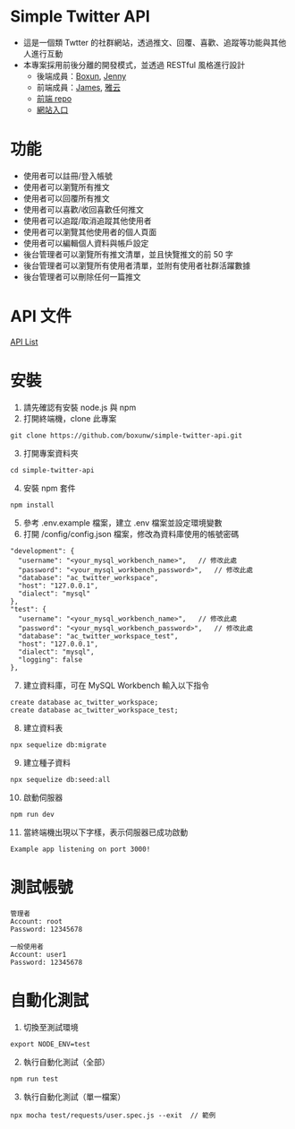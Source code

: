 # Simple Twitter API
- 這是一個類 Twtter 的社群網站，透過推文、回覆、喜歡、追蹤等功能與其他人進行互動
- 本專案採用前後分離的開發模式，並透過 RESTful 風格進行設計
  - 後端成員：[Boxun](https://github.com/boxunw), [Jenny](https://github.com/yanyanyaa)
  - 前端成員：[James](https://github.com/James-Lee-01), [雅云](https://github.com/Ya-Yun-Zheng)
  - [前端 repo](https://github.com/James-Lee-01/simple-twitter)
  - [網站入口](https://simple-twitter-eight.vercel.app)

# 功能
- 使用者可以註冊/登入帳號
- 使用者可以瀏覽所有推文
- 使用者可以回覆所有推文
- 使用者可以喜歡/收回喜歡任何推文
- 使用者可以追蹤/取消追蹤其他使用者
- 使用者可以瀏覽其他使用者的個人頁面
- 使用者可以編輯個人資料與帳戶設定
- 後台管理者可以瀏覽所有推文清單，並且快覽推文的前 50 字
- 後台管理者可以瀏覽所有使用者清單，並附有使用者社群活躍數據
- 後台管理者可以刪除任何一篇推文
# API 文件
[API List](https://documenter.getpostman.com/view/29236995/2s9Y5cu1Rv#f83c365c-642e-4f90-b6c1-185551187722)
# 安裝
1. 請先確認有安裝 node.js 與 npm
2. 打開終端機，clone 此專案
```
git clone https://github.com/boxunw/simple-twitter-api.git
```
3. 打開專案資料夾
```
cd simple-twitter-api
```
4. 安裝 npm 套件
```
npm install
```
5. 參考 .env.example 檔案，建立 .env 檔案並設定環境變數
6. 打開 /config/config.json 檔案，修改為資料庫使用的帳號密碼
```
"development": {
  "username": "<your_mysql_workbench_name>",   // 修改此處
  "password": "<your_mysql_workbench_password>",   // 修改此處
  "database": "ac_twitter_workspace",
  "host": "127.0.0.1",
  "dialect": "mysql"
},
"test": {
  "username": "<your_mysql_workbench_name>",   // 修改此處
  "password": "<your_mysql_workbench_password>",   // 修改此處
  "database": "ac_twitter_workspace_test",
  "host": "127.0.0.1",
  "dialect": "mysql",
  "logging": false
},
```
7. 建立資料庫，可在 MySQL Workbench 輸入以下指令
```
create database ac_twitter_workspace;
create database ac_twitter_workspace_test;
```
8. 建立資料表
```
npx sequelize db:migrate
```
9. 建立種子資料
```
npx sequelize db:seed:all
```
10. 啟動伺服器
```
npm run dev
```
11. 當終端機出現以下字樣，表示伺服器已成功啟動
```
Example app listening on port 3000!
```
# 測試帳號
```
管理者
Account: root
Password: 12345678

一般使用者
Account: user1
Password: 12345678
```
# 自動化測試
1. 切換至測試環境
```
export NODE_ENV=test
```
2. 執行自動化測試（全部）
```
npm run test
```
3. 執行自動化測試（單一檔案）
```
npx mocha test/requests/user.spec.js --exit  // 範例
```


